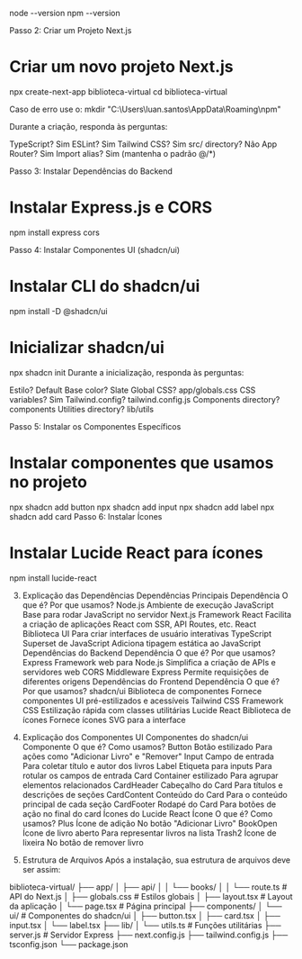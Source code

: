 node --version
npm --version

Passo 2: Criar um Projeto Next.js

# Criar um novo projeto Next.js
npx create-next-app biblioteca-virtual
cd biblioteca-virtual

Caso de erro use o: mkdir "C:\Users\luan.santos\AppData\Roaming\npm"

Durante a criação, responda às perguntas:

TypeScript? Sim
ESLint? Sim
Tailwind CSS? Sim
src/ directory? Não
App Router? Sim
Import alias? Sim (mantenha o padrão @/*)

Passo 3: Instalar Dependências do Backend

# Instalar Express.js e CORS

npm install express cors

Passo 4: Instalar Componentes UI (shadcn/ui)

# Instalar CLI do shadcn/ui
npm install -D @shadcn/ui

# Inicializar shadcn/ui
npx shadcn init
Durante a inicialização, responda às perguntas:

Estilo? Default
Base color? Slate
Global CSS? app/globals.css
CSS variables? Sim
Tailwind.config? tailwind.config.js
Components directory? components
Utilities directory? lib/utils

Passo 5: Instalar os Componentes Específicos

# Instalar componentes que usamos no projeto
npx shadcn add button
npx shadcn add input
npx shadcn add label
npx shadcn add card
Passo 6: Instalar Ícones

# Instalar Lucide React para ícones
npm install lucide-react

3. Explicação das Dependências
Dependências Principais
Dependência	O que é?	Por que usamos?
Node.js	Ambiente de execução JavaScript	Base para rodar JavaScript no servidor
Next.js	Framework React	Facilita a criação de aplicações React com SSR, API Routes, etc.
React	Biblioteca UI	Para criar interfaces de usuário interativas
TypeScript	Superset de JavaScript	Adiciona tipagem estática ao JavaScript
Dependências do Backend
Dependência	O que é?	Por que usamos?
Express	Framework web para Node.js	Simplifica a criação de APIs e servidores web
CORS	Middleware Express	Permite requisições de diferentes origens
Dependências do Frontend
Dependência	O que é?	Por que usamos?
shadcn/ui	Biblioteca de componentes	Fornece componentes UI pré-estilizados e acessíveis
Tailwind CSS	Framework CSS	Estilização rápida com classes utilitárias
Lucide React	Biblioteca de ícones	Fornece ícones SVG para a interface

4. Explicação dos Componentes UI
Componentes do shadcn/ui
Componente	O que é?	Como usamos?
Button	Botão estilizado	Para ações como "Adicionar Livro" e "Remover"
Input	Campo de entrada	Para coletar título e autor dos livros
Label	Etiqueta para inputs	Para rotular os campos de entrada
Card	Container estilizado	Para agrupar elementos relacionados
CardHeader	Cabeçalho do Card	Para títulos e descrições de seções
CardContent	Conteúdo do Card	Para o conteúdo principal de cada seção
CardFooter	Rodapé do Card	Para botões de ação no final do card
Ícones do Lucide React
Ícone	O que é?	Como usamos?
Plus	Ícone de adição	No botão "Adicionar Livro"
BookOpen	Ícone de livro aberto	Para representar livros na lista
Trash2	Ícone de lixeira	No botão de remover livro

5. Estrutura de Arquivos
Após a instalação, sua estrutura de arquivos deve ser assim:

biblioteca-virtual/
├── app/
│   ├── api/
│   │   └── books/
│   │       └── route.ts       # API do Next.js
│   ├── globals.css            # Estilos globais
│   ├── layout.tsx             # Layout da aplicação
│   └── page.tsx               # Página principal
├── components/
│   └── ui/                    # Componentes do shadcn/ui
│       ├── button.tsx
│       ├── card.tsx
│       ├── input.tsx
│       └── label.tsx
├── lib/
│   └── utils.ts               # Funções utilitárias
├── server.js                  # Servidor Express
├── next.config.js
├── tailwind.config.js
├── tsconfig.json
└── package.json
